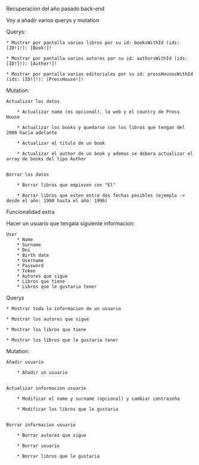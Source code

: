 Recuperacion del año pasado back-end 

Voy a añadir varios querys y mutation

Querys: 

    * Mostrar por pantalla varios libros por su id: booksWithId (ids: [ID!]!): [Book!]!

    * Mostrar por pantalla varios autores por su id: authorsWithId (ids: [ID!]!): [Author!]!
    
    * Mostrar por pantalla varias editoriales por su id: pressHousesWithId (ids: [ID!]!): [PressHouse!]!


Mutation: 

    Actualizar los datos
        
        * Actualizar name (es opcional), la web y el country de Press House 

        * Actualizar los books y quedarse con los libros que tengan del 2000 hacia adelante

        * Actualizar el titulo de un book

        * Actualizar el author de un book y ademas se debera actualizar el array de books del tipo Author

    
    Borrar los datos

        * Borrar libros que empiezen con "El"

        * Borrar libros que esten entre dos fechas posibles (ejemplo -> desde el año: 1990 hasta el año: 1996)


Funcionalidad extra

Hacer un usuario que tengala siguiente informacion:

    User
        * Name
        * Surname
        * Dni
        * Birth date
        * Username
        * Password
        * Token
        * Autores que sigue
        * Libros que tiene
        * Libros que le gustaria tener


Querys

    * Mostrar toda la informacion de un usuario

    * Mostrar los autores que sigue

    * Mostrar los libros que tiene

    * Mostrar los libros que le gustaria tener


Mutation:

    Añadir usuario
        
        * Añadir un usuario


    Actualizar informacion usuario

        * Modificar el name y surname (opcional) y cambiar contraseña

        * Modificar los libros que le gustaria


    Borrar informacion usuario

        * Borrar autores que sigue

        * Borrar usuario

        * Borrar libros que le gustaria

    

